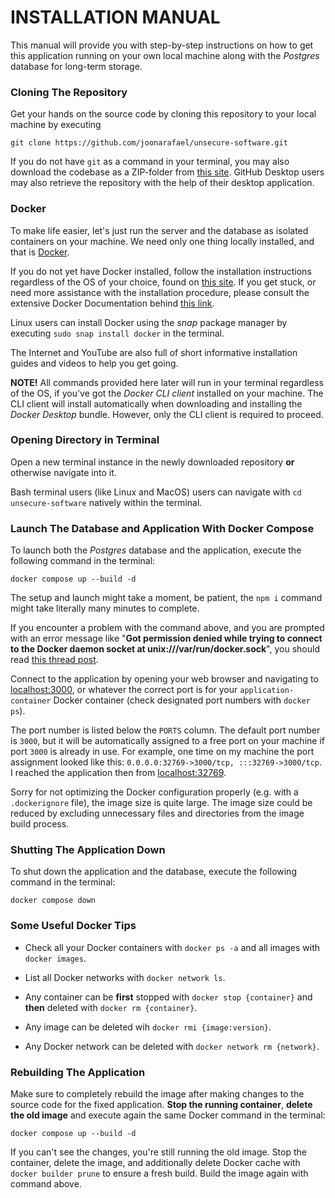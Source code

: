 # INSTALLATION MANUAL

This manual will provide you with step-by-step instructions on how to get this application running on your own local machine along with the _Postgres_ database for long-term storage.

### Cloning The Repository

Get your hands on the source code by cloning this repository to your local machine by executing

```
git clone https://github.com/joonarafael/unsecure-software.git
```

If you do not have `git` as a command in your terminal, you may also download the codebase as a ZIP-folder from [this site](https://github.com/joonarafael/unsecure-software/releases "Unsecure Software Releases"). GitHub Desktop users may also retrieve the repository with the help of their desktop application.

### Docker

To make life easier, let's just run the server and the database as isolated containers on your machine. We need only one thing locally installed, and that is [Docker](https://www.docker.com/ "Docker").

If you do not yet have Docker installed, follow the installation instructions regardless of the OS of your choice, found on [this site](https://www.docker.com/get-started/ "Docker - Get Started"). If you get stuck, or need more assistance with the installation procedure, please consult the extensive Docker Documentation behind [this link](https://docs.docker.com/desktop/ "Overview of Docker Desktop").

Linux users can install Docker using the _snap_ package manager by executing `sudo snap install docker` in the terminal.

The Internet and YouTube are also full of short informative installation guides and videos to help you get going.

**NOTE!** All commands provided here later will run in your terminal regardless of the OS, if you've got the _Docker CLI client_ installed on your machine. The CLI client will install automatically when downloading and installing the _Docker Desktop_ bundle. However, only the CLI client is required to proceed.

### Opening Directory in Terminal

Open a new terminal instance in the newly downloaded repository **or** otherwise navigate into it.

Bash terminal users (like Linux and MacOS) users can navigate with `cd unsecure-software` natively within the terminal.

### Launch The Database and Application With Docker Compose

To launch both the _Postgres_ database and the application, execute the following command in the terminal:

```
docker compose up --build -d
```

The setup and launch might take a moment, be patient, the `npm i` command might take literally many minutes to complete.

If you encounter a problem with the command above, and you are prompted with an error message like "**Got permission denied while trying to connect to the Docker daemon socket at unix:///var/run/docker.sock**", you should read [this thread post](https://www.digitalocean.com/community/questions/how-to-fix-docker-got-permission-denied-while-trying-to-connect-to-the-docker-daemon-socket "DigitalOcean - How to fix docker: Got permission denied while trying to connect to the Docker daemon socket").

Connect to the application by opening your web browser and navigating to [localhost:3000](http://localhost:3000 "Your localhost:3000"), or whatever the correct port is for your `application-container` Docker container (check designated port numbers with `docker ps`).

The port number is listed below the `PORTS` column. The default port number is `3000`, but it will be automatically assigned to a free port on your machine if port `3000` is already in use. For example, one time on my machine the port assignment looked like this: `0.0.0.0:32769->3000/tcp, :::32769->3000/tcp`. I reached the application then from [localhost:32769](http://localhost:32769 "Your localhost:32769").

Sorry for not optimizing the Docker configuration properly (e.g. with a `.dockerignore` file), the image size is quite large. The image size could be reduced by excluding unnecessary files and directories from the image build process.

### Shutting The Application Down

To shut down the application and the database, execute the following command in the terminal:

```
docker compose down
```

### Some Useful Docker Tips

- Check all your Docker containers with `docker ps -a` and all images with `docker images`.

- List all Docker networks with `docker network ls`.

- Any container can be **first** stopped with `docker stop {container}` and **then** deleted with `docker rm {container}`.

- Any image can be deleted wih `docker rmi {image:version}`.

- Any Docker network can be deleted with `docker network rm {network}`.

### Rebuilding The Application

Make sure to completely rebuild the image after making changes to the source code for the fixed application. **Stop the running container**, **delete the old image** and execute again the same Docker command in the terminal:

```
docker compose up --build -d
```

If you can't see the changes, you're still running the old image. Stop the container, delete the image, and additionally delete Docker cache with `docker builder prune` to ensure a fresh build. Build the image again with command above.
